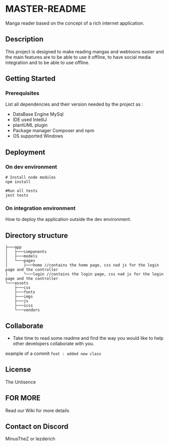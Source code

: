 # MASTER-README 

Manga reader based on the concept of a rich internet application.

## Description

This project is designed to make reading mangas and webtoons easier and the main features are to be able to use it offline, to have social media integration and to be able to use offline.

## Getting Started

### Prerequisites

List all dependencies and their version needed by the project as :

* DataBase Engine MySql
* IDE used IntelliJ
* plantUML plugin
* Package manager Composer and npm
* OS supported Windows

## Deployment

### On dev environment

```bash=
# Install node modules
npm install

#Run all tests
jest tests
```

### On integration environment

How to deploy the application outside the dev environment.

## Directory structure

```bash=
├───app
│   ├───components
│   ├───models
│   └───pages
│       ├───home //contains the home page, css nad js for the login page and the controller
│       └───login //contains the login page, css nad js for the login page and the controller
└───assets
    ├───css
    ├───fonts
    ├───imgs
    ├───js
    ├───scss
    └───vendors
```

## Collaborate

* Take time to read some readme and find the way you would like to help other developers collaborate with you.

example of a commit 
`feat : added new class`

## License

The Unlisence

## FOR MORE
Read our Wiki for more details

## Contact on Discord

MinusTheZ or lezderich
